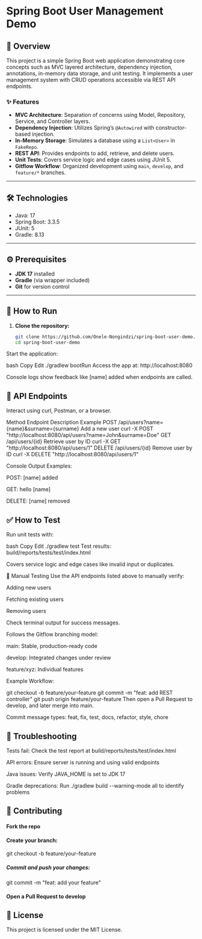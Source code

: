 # Spring Boot User Management Demo

## 🧭 Overview

This project is a simple Spring Boot web application demonstrating core concepts such as MVC layered architecture, dependency injection, annotations, in-memory data storage, and unit testing. It implements a user management system with CRUD operations accessible via REST API endpoints.

### ✨ Features

- **MVC Architecture**: Separation of concerns using Model, Repository, Service, and Controller layers.
- **Dependency Injection**: Utilizes Spring’s `@Autowired` with constructor-based injection.
- **In-Memory Storage**: Simulates a database using a `List<User>` in `FakeRepo`.
- **REST API**: Provides endpoints to add, retrieve, and delete users.
- **Unit Tests**: Covers service logic and edge cases using JUnit 5.
- **Gitflow Workflow**: Organized development using `main`, `develop`, and `feature/*` branches.

---

## 🛠️ Technologies

- Java: 17  
- Spring Boot: 3.3.5  
- JUnit: 5  
- Gradle: 8.13  

---

## ⚙️ Prerequisites

- **JDK 17** installed  
- **Gradle** (via wrapper included)  
- **Git** for version control  

---

## 🚀 How to Run

1. **Clone the repository:**

   ```bash
   git clone https://github.com/Onele-Nongindzi/spring-boot-user-demo.git
   cd spring-boot-user-demo
Start the application:

bash
Copy
Edit
./gradlew bootRun
Access the app at:
http://localhost:8080

Console logs show feedback like [name] added when endpoints are called.

## 📡 API Endpoints
Interact using curl, Postman, or a browser.

Method	Endpoint	Description	Example
POST	/api/users?name={name}&surname={surname}	Add a new user	curl -X POST "http://localhost:8080/api/users?name=John&surname=Doe"
GET	/api/users/{id}	Retrieve user by ID	curl -X GET "http://localhost:8080/api/users/1"
DELETE	/api/users/{id}	Remove user by ID	curl -X DELETE "http://localhost:8080/api/users/1"

Console Output Examples:

POST: [name] added

GET: hello [name]

DELETE: [name] removed

## ✅ How to Test
Run unit tests with:

bash
Copy
Edit
./gradlew test
Test results: build/reports/tests/test/index.html

Covers service logic and edge cases like invalid input or duplicates.

🧪 Manual Testing
Use the API endpoints listed above to manually verify:

Adding new users

Fetching existing users

Removing users

Check terminal output for success messages.

Follows the Gitflow branching model:

main: Stable, production-ready code

develop: Integrated changes under review

feature/xyz: Individual features

Example Workflow:

git checkout -b feature/your-feature
git commit -m "feat: add REST controller"
git push origin feature/your-feature
Then open a Pull Request to develop, and later merge into main.

Commit message types: feat, fix, test, docs, refactor, style, chore

## 🧰 Troubleshooting
Tests fail: Check the test report at build/reports/tests/test/index.html

API errors: Ensure server is running and using valid endpoints

Java issues: Verify JAVA_HOME is set to JDK 17

Gradle deprecations: Run ./gradlew build --warning-mode all to identify problems

## 🤝 Contributing
#### Fork the repo

#### Create your branch:
git checkout -b feature/your-feature

##### Commit and push your changes:
git commit -m "feat: add your feature"

#### Open a Pull Request to develop

## 📄 License
This project is licensed under the MIT License.
